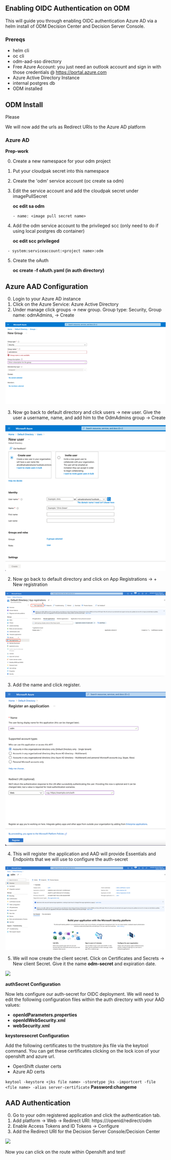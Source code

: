 ## Enabling OIDC Authentication on ODM

This will guide you through enabling OIDC authentication Azure AD via a helm install of ODM Decision Center and Decision Server Console. 

### Prereqs

- helm cli
- oc cli
- odm-aad-sso directory
- Free Azure Account: you just need an outlook account and sign in with those credentials @ https://portal.azure.com
- Azure Active Directory Instance
- internal postgres db
- ODM installed

## ODM Install ##
 
 Please 
 
 We will now add the urls as Redirect URIs to the Azure AD platform 


### Azure AD

**Prep-work**
 
 0. Create a new namespace for your odm project
 1. Put your cloudpak secret into this namespace
 2. Create the 'odm' service account (oc create sa odm)
 3. Edit the service account and add the cloudpak secret under imagePullSecret
    
    **oc edit sa odm**
     ```imagePullSecrets:
     - name: <image pull secret name>
	```
 4. Add the odm service account to the privileged scc (only need to do if using local postgres db container)
     
     **oc edit scc privileged**
 ```	
  - system:serviceaccount:<project name>:odm
 ```
	
 5. Create the oAuth 
      
      **oc create -f oAuth.yaml (in auth directory)**

## Azure AAD Configuration ##
 
 0. Login to your Azure AD instance
 1. Click on the Azure Service: Azure Active Directory
 2. Under manage click groups -> new group. Group type: Security, Group name: odmAdmins, -> Create
 
 ![](https://github.com/salvarez1121/odm/blob/main/images/Screen%20Shot%202021-12-10%20at%203.27.23%20PM.png)
 
 3. Now go back to default directory and click users -> new user. Give the user a username, name, and add him to the OdmAdmins group -> Create
 
 ![](https://github.com/salvarez1121/odm/blob/main/images/Screen%20Shot%202021-12-10%20at%203.28.22%20PM.png)
 
 2. Now go back to default directory and click on App Registrations -> + New registration
 
 ![](https://github.com/salvarez1121/odm/blob/main/images/Screen%20Shot%202021-12-10%20at%202.27.16%20PM.png)
 
 3. Add the name and click register. 
 
 ![](https://github.com/salvarez1121/odm/blob/main/images/Screen%20Shot%202021-12-10%20at%202.34.23%20PM.png)
 
 4. This will register the application and AAD will provide Essentials and Endpoints that we will use to configure the auth-secret
 
 ![](https://github.com/salvarez1121/odm/blob/main/images/Screen%20Shot%202021-12-10%20at%202.36.45%20PM.png)
 
 5. We will now create the client secret. Click on Certificates and Secrets -> New client Secret. Give it the name **odm-secret** and expiration date. 
 
 ![](https://github.com/salvarez1121/odm/blob/main/odm-aad-sso/images/Screen%20Shot%202021-12-10%20at%204.42.49%20PM.png)
 
 
 **authSecret Configuration**

 Now lets configure our auth-secret for OIDC deployment. We will need to edit the following configuration files within the auth directory with your AAD values:

 - **openIdParameters.properties**
 - **openIdWebSecurity.xml**
 - **webSecurity.xml**

 **keystoresecret Configuration**

 Add the following certificates to the truststore jks file via the keytool command. You can get these certificates clicking on the lock icon of your openshift and  azure url.  
 - OpenShift cluster certs
 - Azure AD certs

 ```keytool -keystore <jks file name> -storetype jks -importcert -file <file name> -alias server-certificate```
  **Password:changeme**

## AAD Authentication ##

 0. Go to your odm registered application and click the authentication tab. 
 1. Add platform -> Web -> Redirect URI: https://<route>/openid/redirect/odm 
 2. Enable Access Tokens and ID Tokens -> Configure
 3. Add the Redirect URI for the Decision Server Console/Decision Center
 
 ![](https://github.ibm.com/Salvador-Alvarez/odm/blob/master/odm-aad-sso/images/Screen%20Shot%202021-12-10%20at%205.02.41%20PM.png)

 Now you can click on the route within Openshift and test! 

 
 
